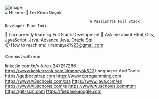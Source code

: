![image](https://github.com/KiranNayak234/KiranNayak234/assets/135014674/dedf3472-a280-4724-b5b4-45cfd93e4bc8)  
                                            # Hi there 👋 I'm Kiran Nayak

                                           A Passionate Full Stack Developer From India

 🌱 I’m currently learning Full Stack Development
 💬 Ask me about Html, Css, JavaScript, Java, Advance Java, Oracle Sql                           
 📫 How to reach me: kirannayak%23@gmail.com
 
Connect with me:
    
linkedin.com/in/v-kiran-247297266
https://www.hackerrank.com/kirannayak523
Languages And Tools:
https://getbootstrap.com
https://www.cprogramming.com
https://www.w3schools.com/css
https://www.java.com/en
https://www.w3schools.com/js
https://www.w3schools.com/html
https://git-scm.com
https://firebase.google.com


